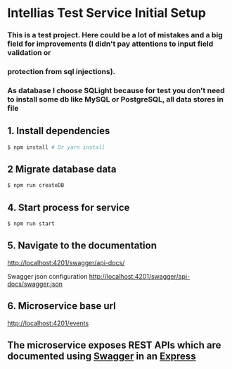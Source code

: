# Intellias Test Service Initial Setup

### This is a test project. Here could be a lot of mistakes and a big field for improvements (I didn't pay attentions to input field validation or 
### protection from sql injections).  
### As database I choose SQLight because for test you don't need to install some db like MySQL or PostgreSQL, all data stores in file

## 1. Install dependencies
``` bash
$ npm install # Or yarn install
```

## 2 Migrate database data
``` bash
$ npm run createDB
```

## 4. Start process for service
``` bash
$ npm run start
```

## 5. Navigate to the documentation 
[http://localhost:4201/swagger/api-docs/](http://localhost:4201/swagger/api-docs/)

Swagger json configuration [http://localhost:4201/swagger/api-docs/swagger.json](http://localhost:4201/swagger/api-docs/swagger.json)

## 6. Microservice base url
[http://localhost:4201/events](http://localhost:4201/events)


## The microservice exposes REST APIs which are documented using [Swagger](http://swagger.io/) in an [Express](https://expressjs.com/)

